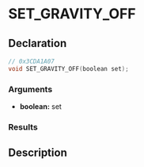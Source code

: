# SET_GRAVITY_OFF

## Declaration
```cpp
// 0x3CDA1A07
void SET_GRAVITY_OFF(boolean set);
```

### Arguments
- **boolean:** set

### Results

## Description
